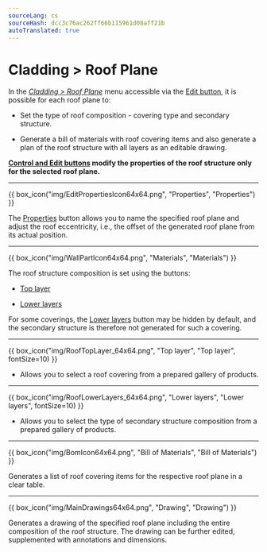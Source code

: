 ```yaml
---
sourceLang: cs
sourceHash: dcc3c76ac262ff66b115961d08aff21b
autoTranslated: true
---
```


<h1>Cladding > Roof Plane</h1>

<p>In the <u><i>Cladding > Roof Plane</i></u> menu accessible via the <u>Edit button</u>, it is possible for each roof plane to:</p>

<ul>
  <li><p>Set the type of roof composition - covering type and secondary structure.</p></li>
  <li><p>Generate a bill of materials with roof covering items and also generate a plan of the roof structure with all layers as an editable drawing.</p></li>
</ul>

<p><b><u>Control and Edit buttons</u> modify the properties of the roof structure only for the selected roof plane.</b></p>

<hr class="main">

{{ box_icon("img/EditPropertiesIcon64x64.png", "Properties", "Properties") }}

<p>The <u>Properties</u> button allows you to name the specified roof plane and adjust the roof eccentricity, i.e., the offset of the generated roof plane from its actual position.</p>

<hr class="main">

{{ box_icon("img/WallPartIcon64x64.png", "Materials", "Materials") }}

<p>The roof structure composition is set using the buttons:</p>

<ul>
  <li><p><u>Top layer</u></p></li>
  <li><p><u>Lower layers</u></p></li>
</ul>

<p>
For some coverings, the <u>Lower layers</u> button may be hidden by default, and the secondary structure is therefore not generated for such a covering.
</p> 

<hr>

{{ box_icon("img/RoofTopLayer_64x64.png", "Top layer", "Top layer", fontSize=10) }}
<ul>
  <li><p>Allows you to select a roof covering from a prepared gallery of products.</p></li>
</ul>

<hr>

{{ box_icon("img/RoofLowerLayers_64x64.png", "Lower layers", "Lower layers", fontSize=10) }}
<ul>
  <li><p>Allows you to select the type of secondary structure composition from a prepared gallery of products.</p></li>
</ul>

<hr class="main">

{{ box_icon("img/BomIcon64x64.png", "Bill of Materials", "Bill of Materials") }}

<p>Generates a list of roof covering items for the respective roof plane in a clear table.</p>

<hr class="main">

{{ box_icon("img/MainDrawings64x64.png", "Drawing", "Drawing") }}

<p>Generates a drawing of the specified roof plane including the entire composition of the roof structure. The drawing can be further edited, supplemented with annotations and dimensions.</p>
</div>